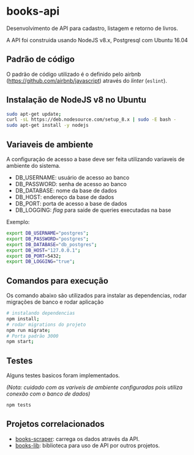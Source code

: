 # books-api

Desenvolvimento de API para cadastro, listagem e retorno de livros.

A API foi construida usando NodeJS v8.x, Postgresql com Ubuntu 16.04

## Padrão de código
O padrão de código utilizado é o definido pelo airbnb (https://github.com/airbnb/javascript) através do _linter_ (`eslint`).

## Instalação de NodeJS v8 no Ubuntu
```bash
sudo apt-get update;
curl -sL https://deb.nodesource.com/setup_8.x | sudo -E bash -
sudo apt-get install -y nodejs
```

## Variaveis de ambiente
A configuração de acesso a base deve ser feita utilizando variaveis de ambiente do sistema.

- DB_USERNAME: usuário de acesso ao banco
- DB_PASSWORD: senha de acesso ao banco
- DB_DATABASE: nome da base de dados
- DB_HOST: endereço da base de dados
- DB_PORT: porta de acesso a base de dados
- DB_LOGGING: _flag_ para saide de queries executadas na base

Exemplo:
```bash
export DB_USERNAME="postgres";
export DB_PASSWORD="postgres";
export DB_DATABASE="db_postgres";
export DB_HOST="127.0.0.1";
export DB_PORT=5432;
export DB_LOGGING="true";
```

## Comandos para execução
Os comando abaixo são utilizados para instalar as dependencias, rodar migrações de banco e rodar aplicação
```bash
# instalando dependencias
npm install;
# rodar migrations do projeto
npm run migrate;
# Porta padrão 3000
npm start;
```

## Testes
Alguns testes basicos foram implementados.

_(Nota: cuidado com as variveis de ambiente configuradas pois utiliza conexão com o banco de dados)_
```bash
npm tests
```

## Projetos correlacionados
- [books-scraper](https://github.com/gutogm/books-scraper): carrega os dados através da API.
- [books-lib](https://github.com/gutogm/books-lib): biblioteca para uso de API por outros projetos.